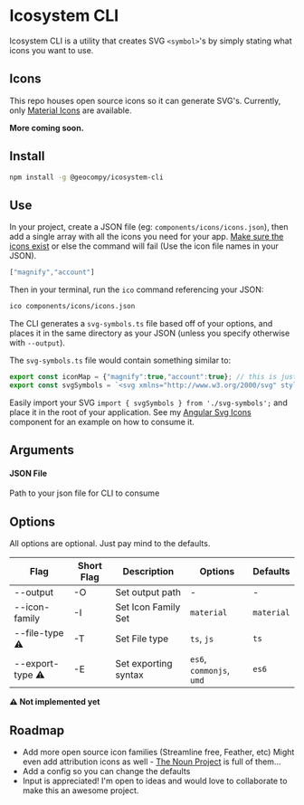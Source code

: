 # Icosystem CLI

Icosystem CLI is a utility that creates SVG `<symbol>`'s by simply stating what icons you want to use.

## Icons

This repo houses open source icons so it can generate SVG's. Currently, only [Material Icons](https://materialdesignicons.com/) are available.

**More coming soon.**

## Install
```bash
npm install -g @geocompy/icosystem-cli
```

## Use

In your project, create a JSON file (eg: `components/icons/icons.json`), then add a single array with all the icons you need for your app. [Make sure the icons exist](https://github.com/geoctrl/icosystem-cli/tree/master/icons) or else the command will fail (Use the icon file names in your JSON).

```javascript
["magnify","account"]
```

Then in your terminal, run the `ico` command referencing your JSON:

```bash
ico components/icons/icons.json
```

The CLI generates a `svg-symbols.ts` file based off of your options, and places it in the same directory as your JSON (unless you specify otherwise with `--output`).

The `svg-symbols.ts` file would contain something similar to:

```typescript
export const iconMap = {"magnify":true,"account":true}; // this is just a helper if you need it
export const svgSymbols = `<svg xmlns="http://www.w3.org/2000/svg" style="display: none;"><symbol id="magnify">...</symbol><symbol id="account">...</symbol></svg>`;
```

Easily import your SVG `import { svgSymbols } from './svg-symbols';` and place it in the root of your application. See my [Angular Svg Icons](https://github.com/geoctrl/angular-svg-icons) component for an example on how to consume it.

## Arguments

#### JSON File

Path to your json file for CLI to consume

## Options

All options are optional. Just pay mind to the defaults.

| Flag                   | Short Flag | Description          | Options                  | Defaults
| -----------------------|------------|----------------------|--------------------------|------------
| --output               | -O         | Set output path      | -                        | -
| --icon-family          | -I         | Set Icon Family Set  | `material`               | `material`
| --file-type   :warning:| -T         | Set File type        | `ts`, `js`               | `ts`
| --export-type :warning:| -E         | Set exporting syntax | `es6`, `commonjs`, `umd` | `es6`

**:warning: Not implemented yet**

## Roadmap

- Add more open source icon families (Streamline free, Feather, etc) Might even add attribution icons as well - [The Noun Project](http://thenounproject.com) is full of them...
- Add a config so you can change the defaults
- Input is appreciated! I'm open to ideas and would love to collaborate to make this an awesome project.
